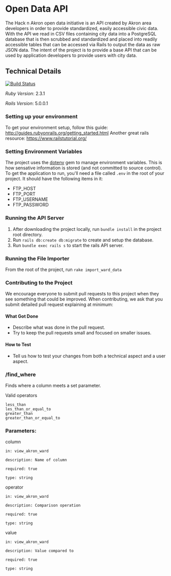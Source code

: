 # Open Data API
The Hack n Akron open data initiative is an API created by Akron area developers in order to provide standardized, easily accessible civic data. With the API we read in CSV files containing city data into a PostgreSQL database that is then scrubbed and standardized and placed into readily accessible tables that can be accessed via Rails to output the data as raw JSON data. The intent of the project is to provide a base API that can be used by application developers to provide users with city data.

## Technical Details
[![Build Status](https://travis-ci.org/hacknakron/open-data-api.svg?branch=master)](https://travis-ci.org/hacknakron/open-data-api)

*Ruby Version*: 2.3.1

*Rails Version*: 5.0.0.1

### Setting up your environment
To get your environment setup, follow this guide: http://guides.rubyonrails.org/getting_started.html
Another great rails resource: https://www.railstutorial.org/

### Setting Environment Variables
The project uses the [dotenv](https://github.com/bkeepers/dotenv) gem to manage environment variables. This is how sensative information is stored (and not committed to source control). To get the application to run, you'll need a file called `.env` in the root of your project. It should have the following items in it:
- FTP_HOST
- FTP_PORT
- FTP_USERNAME
- FTP_PASSWORD

### Running the API Server
1. After downloading the project locally, run `bundle install` in the project root directory.
2. Run `rails db:create db:migrate` to create and setup the database.
3. Run `bundle exec rails s` to start the rails API server.

### Running the File Importer
From the root of the project, run `rake import_ward_data`

### Contributing to the Project
We encourage everyone to submit pull requests to this project when they see something that could be improved. When contributing, we ask that you submit detailed pull request explaining at minimum:

#### What Got Done
- Describe what was done in the pull request.
- Try to keep the pull requests small and focused on smaller issues.

#### How to Test
- Tell us how to test your changes from both a technical aspect and a user aspect.


### /find_where

Finds where a column meets a set parameter.

Valid operators 
```
less_than
les_than_or_equal_to
greater_than
greater_than_or_equal_to
 ```
 
### Parameters:

 column 
 ```
 in: view_akron_ward 
 
 description: Name of column
 
 required: true
 
 type: string
 ```


 operator
 ```
 in: view_akron_ward
 
 description: Comparison operation
 
 required: true
 
 type: string
 ```
 
 
 value
 ```
 in: view_akron_ward
 
 description: Value compared to
 
 required: true
 
 type: string
```
